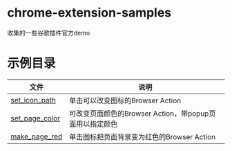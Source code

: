 # chrome-extension-samples
收集的一些谷歌插件官方demo

# 示例目录

文件 | 说明
---|---
[set_icon_path](https://github.com/ecator/chrome-extension-samples/tree/master/set_icon_path) | 单击可以改变图标的Browser Action
[set_page_color](https://github.com/ecator/chrome-extension-samples/tree/master/set_page_color) | 可改变页面颜色的Browser Action，带popup页面用以指定颜色
[make_page_red](https://github.com/ecator/chrome-extension-samples/tree/master/make_page_red) | 单击图标把页面背景变为红色的Browser Action